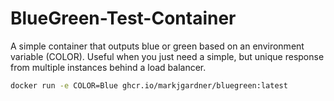 # BlueGreen-Test-Container
A simple container that outputs blue or green based on an environment variable (COLOR). Useful when you just need a simple, but unique response from multiple instances behind a load balancer.

```bash
docker run -e COLOR=Blue ghcr.io/markjgardner/bluegreen:latest
```